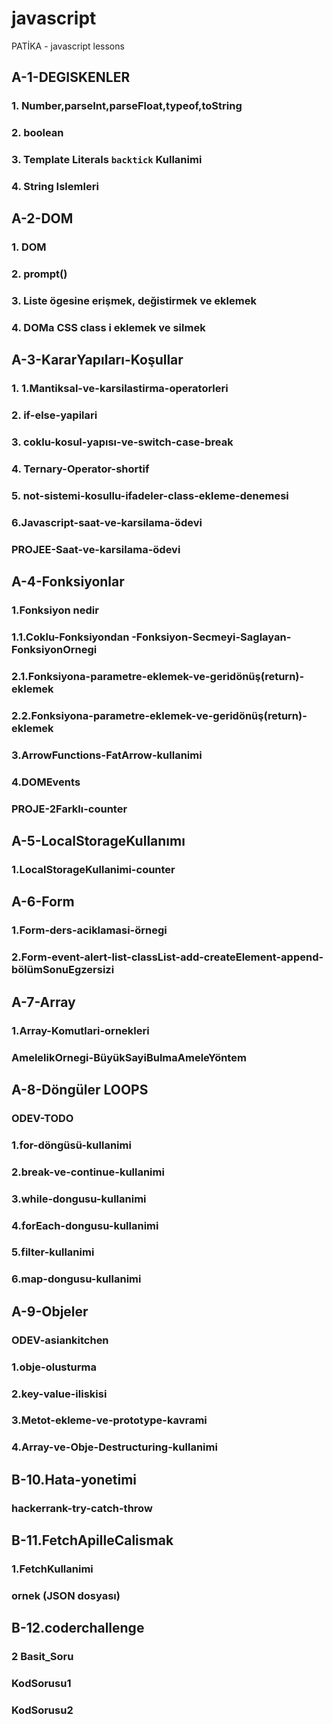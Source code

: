 # javascript
PATİKA - javascript lessons 

## A-1-DEGISKENLER
### 1. Number,parseInt,parseFloat,typeof,toString
### 2. boolean
### 3. Template Literals `backtick` Kullanimi
### 4. String Islemleri  


##  A-2-DOM
### 1. DOM
### 2. prompt()
### 3. Liste ögesine erişmek, değistirmek ve eklemek
### 4. DOMa CSS class i eklemek ve silmek  


##  A-3-KararYapıları-Koşullar
### 1. 1.Mantiksal-ve-karsilastirma-operatorleri
### 2. if-else-yapilari
### 3. coklu-kosul-yapısı-ve-switch-case-break
### 4. Ternary-Operator-shortif
### 5. not-sistemi-kosullu-ifadeler-class-ekleme-denemesi
### 6.Javascript-saat-ve-karsilama-ödevi
### PROJEE-Saat-ve-karsilama-ödevi  


## A-4-Fonksiyonlar
### 1.Fonksiyon nedir
### 1.1.Coklu-Fonksiyondan -Fonksiyon-Secmeyi-Saglayan-FonksiyonOrnegi
### 2.1.Fonksiyona-parametre-eklemek-ve-geridönüş(return)-eklemek
### 2.2.Fonksiyona-parametre-eklemek-ve-geridönüş(return)-eklemek
### 3.ArrowFunctions-FatArrow-kullanimi
### 4.DOMEvents
### PROJE-2Farklı-counter  


## A-5-LocalStorageKullanımı
### 1.LocalStorageKullanimi-counter  


## A-6-Form
### 1.Form-ders-aciklamasi-örnegi
### 2.Form-event-alert-list-classList-add-createElement-append-bölümSonuEgzersizi  


## A-7-Array
### 1.Array-Komutlari-ornekleri
### AmelelikOrnegi-BüyükSayiBulmaAmeleYöntem  


## A-8-Döngüler LOOPS
### ODEV-TODO
### 1.for-döngüsü-kullanimi
### 2.break-ve-continue-kullanimi
### 3.while-dongusu-kullanimi 
### 4.forEach-dongusu-kullanimi
### 5.filter-kullanimi
### 6.map-dongusu-kullanimi  


## A-9-Objeler
### ODEV-asiankitchen
### 1.obje-olusturma
### 2.key-value-iliskisi
### 3.Metot-ekleme-ve-prototype-kavrami
### 4.Array-ve-Obje-Destructuring-kullanimi  

## B-10.Hata-yonetimi
### hackerrank-try-catch-throw  


## B-11.FetchApiIleCalismak
### 1.FetchKullanimi
### ornek (JSON dosyası)  


## B-12.coderchallenge
### 2 Basit_Soru
### KodSorusu1
### KodSorusu2


